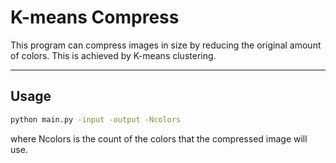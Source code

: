 K-means Compress
===================

This program can compress images in size by reducing the original amount of colors. This is achieved by K-means clustering.

----------


Usage
-------------

```bash
python main.py -input -output -Ncolors
```
where Ncolors is the count of the colors that the compressed image will use.


